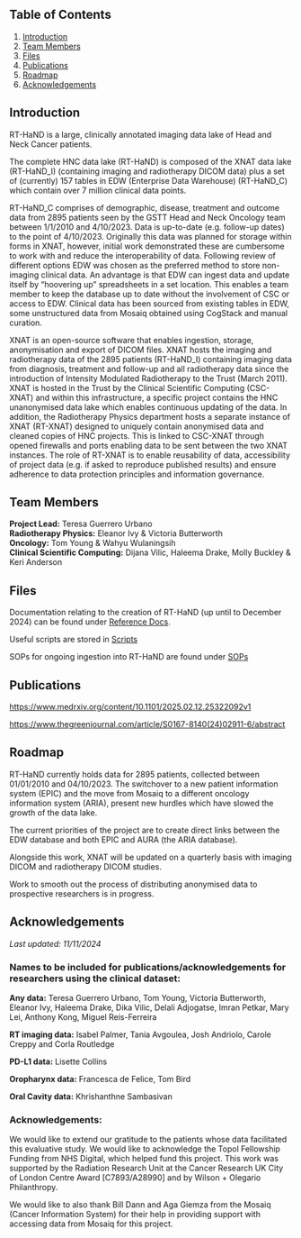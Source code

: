 ## Table of Contents
1. [Introduction](#introduction)
2. [Team Members](#team-members)
3. [Files](#files)
4. [Publications](#publications)
6. [Roadmap](#roadmap)
7. [Acknowledgements](#acknowledgements)

## Introduction
RT-HaND is a large, clinically annotated imaging data lake of Head and Neck Cancer patients.  

The complete HNC data lake (RT-HaND) is composed of the XNAT data lake (RT-HaND_I) (containing imaging and radiotherapy DICOM data) plus a set of (currently) 157 tables in EDW (Enterprise Data Warehouse) (RT-HaND_C) which contain over 7 million clinical data points.

RT-HaND_C comprises of demographic, disease, treatment and outcome data from 2895 patients seen by the GSTT Head and Neck Oncology team between 1/1/2010 and 4/10/2023. Data is up-to-date (e.g. follow-up dates) to the point of 4/10/2023.  Originally this data was planned for storage within forms in XNAT, however, initial work demonstrated these are cumbersome to work with and reduce the interoperability of data. Following review of different options EDW was chosen as the preferred method to store non-imaging clinical data. An advantage is that EDW can ingest data and update itself by “hoovering up” spreadsheets in a set location. This enables a team member to keep the database up to date without the involvement of CSC or access to EDW. Clinical data has been sourced from existing tables in EDW, some unstructured data from Mosaiq obtained using CogStack and manual curation.

XNAT is an open-source software that enables ingestion, storage, anonymisation and export of DICOM files. XNAT hosts the imaging and radiotherapy data of the 2895 patients (RT-HaND_I) containing imaging data from diagnosis, treatment and follow-up and all radiotherapy data since the introduction of Intensity Modulated Radiotherapy to the Trust (March 2011). XNAT is hosted in the Trust by the Clinical Scientific Computing (CSC-XNAT) and within this infrastructure, a specific project contains the HNC unanonymised data lake which enables continuous updating of the data. In addition, the Radiotherapy Physics department hosts a separate instance of XNAT (RT-XNAT) designed to uniquely contain anonymised data and cleaned copies of HNC projects. This is linked to CSC-XNAT through opened firewalls and ports enabling data to be sent between the two XNAT instances. The role of RT-XNAT is to enable reusability of data, accessibility of project data (e.g. if asked to reproduce published results) and ensure adherence to data protection principles and information governance.  

## Team Members
**Project Lead:** Teresa Guerrero Urbano  
**Radiotherapy Physics:** Eleanor Ivy & Victoria Butterworth  
**Oncology:** Tom Young & Wahyu Wulaningsih  
**Clinical Scientific Computing:** Dijana Vilic, Haleema Drake, Molly Buckley & Keri Anderson

## Files
Documentation relating to the creation of RT-HaND (up until to December 2024) can be found under [Reference Docs](Documentation/Reference%20Docs).

Useful scripts are stored in [Scripts](Scripts)

SOPs for ongoing ingestion into RT-HaND are found under [SOPs](Documentation/SOPs) 

## Publications
https://www.medrxiv.org/content/10.1101/2025.02.12.25322092v1

https://www.thegreenjournal.com/article/S0167-8140(24)02911-6/abstract

## Roadmap
RT-HaND currently holds data for 2895 patients, collected between 01/01/2010 and 04/10/2023.  The switchover to a new patient information system (EPIC) and the move from Mosaiq to a different oncology information system (ARIA), present new hurdles which have slowed the growth of the data lake.  

The current priorities of the project are to create direct links between the EDW database and both EPIC and AURA (the ARIA database).

Alongside this work, XNAT will be updated on a quarterly basis with imaging DICOM and radiotherapy DICOM studies.

Work to smooth out the process of distributing anonymised data to prospective researchers is in progress.

## Acknowledgements
_Last updated: 11/11/2024_
### Names to be included for publications/acknowledgements for researchers using the clinical dataset:

**Any data:**
Teresa Guerrero Urbano, Tom Young, Victoria Butterworth, Eleanor Ivy, Haleema Drake, Dika Vilic, Delali Adjogatse, Imran Petkar, Mary Lei, Anthony Kong, Miguel Reis-Ferreira

**RT imaging data:**
Isabel Palmer, Tania Avgoulea, Josh Andriolo, Carole Creppy and Corla Routledge

**PD-L1 data:**
Lisette Collins

**Oropharynx data:**
Francesca de Felice, Tom Bird

**Oral Cavity data:**
Khrishanthne Sambasivan

### Acknowledgements:

We would like to extend our gratitude to the patients whose data facilitated this evaluative study. We would like to acknowledge the Topol Fellowship Funding from NHS Digital, which helped fund this project. This work was supported by the Radiation Research Unit at the Cancer Research UK City of London Centre Award [C7893/A28990] and by Wilson + Olegario Philanthropy.

We would like to also thank Bill Dann and Aga Giemza from the Mosaiq (Cancer Information System) for their help in providing support with accessing data from Mosaiq for this project.


